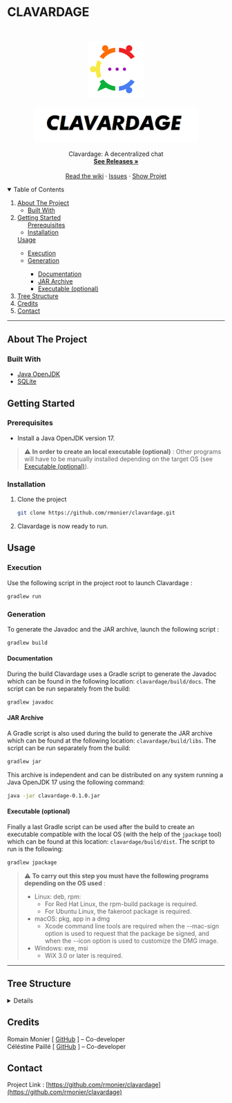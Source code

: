 # CLAVARDAGE

<!-- PROJECT LOGO -->
<br />
<p align="center">
  <a href="https://github.com/rmonier/clavardage">
    <img src="clavardage/src/main/resources/img/icons/icon.png" alt="Logo" width="130">
  </a>

<h3 align="center"><a href="https://github.com/rmonier/clavardage"><img src="clavardage/src/main/resources/img/assets/title.png" alt="clavardage" width="380"></a></h3>

  <p align="center">
    Clavardage: A decentralized chat
    <br />
    <a href="https://github.com/rmonier/clavardage/releases"><strong>See Releases »</strong></a>
    <br />
    <br />
    <a href="https://github.com/rmonier/clavardage/wiki">Read the wiki</a>
    ·
    <a href="https://github.com/rmonier/clavardage/issues">Issues</a>
    ·
    <a href="https://github.com/rmonier/clavardage/projects">Show Projet</a>
  </p>

<!-- TABLE OF CONTENTS -->
<details open="open">
  <summary>Table of Contents</summary>
  <ol>
    <li>
      <a href="#about-the-project">About The Project</a>
      <ul>
        <li><a href="#built-with">Built With</a></li>
      </ul>
    </li>
    <li>
      <a href="#getting-started">Getting Started</a>
      <ul>
            <a href="#prerequisites">Prerequisites</a>
        <li><a href="#installation">Installation</a></li>
      </ul>
    </li>
      <a href="#usage">Usage</a>
      <ul>
        <li><a href="#execution">Execution</a></li>
        <li><a href="#generation">Generation</a></li>
        <ul>
           <li><a href="#documentation">Documentation</a></li>
           <li><a href="#jar-archive">JAR Archive</a></li>
           <li><a href="#executable-optional">Executable (optional)</a></li>
        </ul>
      </ul>
    <li><a href="#tree-structure">Tree Structure</a></li>
    <li><a href="#credits">Credits</a></li>
    <li><a href="#contact">Contact</a></li>

  </ol>
</details>

***

<!-- ABOUT THE PROJECT -->
## About The Project


### Built With
* [Java OpenJDK](https://openjdk.java.net/)
* [SQLite](https://sqlite.org/)

<!-- GETTING STARTED -->
## Getting Started

### Prerequisites

* Install a Java OpenJDK version 17.

> :warning: **In order to create an local executable (optional)** : Other programs will have to be manually installed depending on the target OS (see <a href="#executable-optional">Executable (optional)</a>).



### Installation

1. Clone the project
   ```sh
   git clone https://github.com/rmonier/clavardage.git
   ```
2. Clavardage is now ready to run.

<!-- USAGE EXAMPLES -->
## Usage

### Execution

Use the following script in the project root to launch Clavardage :
  ```sh
  gradlew run
  ```

### Generation

To generate the Javadoc and the JAR archive, launch the following script :
  ```sh
  gradlew build
  ```

#### Documentation

During the build Clavardage uses a Gradle script to generate the Javadoc which can be found in the following location: `clavardage/build/docs`.
The script can be run separately from the build:
  ```sh
  gradlew javadoc
  ```

#### JAR Archive

A Gradle script is also used during the build to generate the JAR archive which can be found at the following location: `clavardage/build/libs`.
The script can be run separately from the build:
  ```sh
  gradlew jar
  ```
This archive is independent and can be distributed on any system running a Java OpenJDK 17 using the following command:
  ```sh
  java -jar clavardage-0.1.0.jar
  ```

#### Executable (optional)

Finally a last Gradle script can be used after the build to create an executable compatible with the local OS (with the help of the `jpackage` tool) which can be found at this location: `clavardage/build/dist`.
The script to run is the following:
  ```sh
  gradlew jpackage
  ```

> :warning: **To carry out this step you must have the following programs depending on the OS used** :
> * Linux: deb, rpm:
>    * For Red Hat Linux, the rpm-build package is required.
>    * For Ubuntu Linux, the fakeroot package is required.
> * macOS: pkg, app in a dmg
>    * Xcode command line tools are required when the --mac-sign option is used to request that the package be signed, and when the --icon option is used to customize the DMG image.
> * Windows: exe, msi
>    * WiX 3.0 or later is required.

***

<!-- TREE STRUCTURE -->
## Tree Structure
<details>

_TODO_

</details>

<!-- CREDITS -->
## Credits

Romain Monier [ [GitHub](https://github.com/rmonier) ] – Co-developer
<br>
Céléstine Paillé [ [GitHub](https://github.com/clestinepa) ] – Co-developer

<!-- CONTACT -->
## Contact

Project Link : [https://github.com/rmonier/clavardage](https://github.com/rmonier/clavardage)
